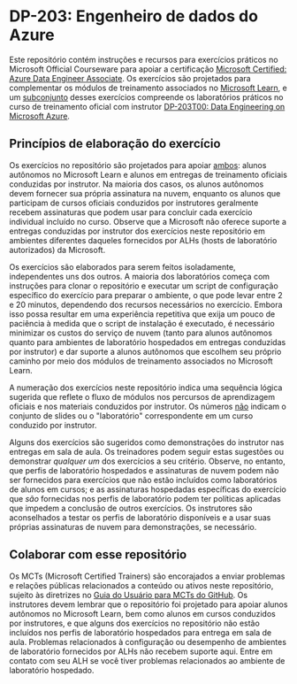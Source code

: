 # DP-203: Engenheiro de dados do Azure

Este repositório contém instruções e recursos para exercícios práticos no Microsoft Official Courseware para apoiar a certificação [Microsoft Certified: Azure Data Engineer Associate](https://learn.microsoft.com/certifications/azure-data-engineer/). Os exercícios são projetados para complementar os módulos de treinamento associados no [Microsoft Learn](https://learn.microsoft.com/training), e um <u>subconjunto</u> desses exercícios compreende os laboratórios práticos no curso de treinamento oficial com instrutor [DP-203T00: Data Engineering on Microsoft Azure](https://learn.microsoft.com/training/courses/dp-203t00).

## Princípios de elaboração do exercício

Os exercícios no repositório são projetados para apoiar <u>ambos</u>: alunos autônomos no Microsoft Learn e alunos em entregas de treinamento oficiais conduzidas por instrutor. Na maioria dos casos, os alunos autônomos devem fornecer sua própria assinatura na nuvem, enquanto os alunos que participam de cursos oficiais conduzidos por instrutores geralmente recebem assinaturas que podem usar para concluir cada exercício individual incluído no curso. Observe que a Microsoft não oferece suporte a entregas conduzidas por instrutor dos exercícios neste repositório em ambientes diferentes daqueles fornecidos por ALHs (hosts de laboratório autorizados) da Microsoft.

Os exercícios são elaborados para serem feitos isoladamente, independentes uns dos outros. A maioria dos laboratórios começa com instruções para clonar o repositório e executar um script de configuração específico do exercício para preparar o ambiente, o que pode levar entre 2 e 20 minutos, dependendo dos recursos necessários no exercício. Embora isso possa resultar em uma experiência repetitiva que exija um pouco de paciência à medida que o script de instalação é executado, é necessário minimizar os custos do serviço de nuvem (tanto para alunos autônomos quanto para ambientes de laboratório hospedados em entregas conduzidas por instrutor) e dar suporte a alunos autônomos que escolhem seu próprio caminho por meio dos módulos de treinamento associados no Microsoft Learn.

A numeração dos exercícios neste repositório indica uma sequência lógica sugerida que reflete o fluxo de módulos nos percursos de aprendizagem oficiais e nos materiais conduzidos por instrutor. Os números <u>não</u> indicam o conjunto de slides ou o "laboratório" correspondente em um curso conduzido por instrutor.

Alguns dos exercícios são sugeridos como demonstrações do instrutor nas entregas em sala de aula. Os treinadores podem seguir estas sugestões ou demonstrar *qualquer um* dos exercícios a seu critério. Observe, no entanto, que perfis de laboratório hospedados e assinaturas de nuvem podem não ser fornecidos para exercícios que não estão incluídos como laboratórios de alunos em cursos; e as assinaturas hospedadas específicas do exercício que *são* fornecidas nos perfis de laboratório podem ter políticas aplicadas que impedem a conclusão de outros exercícios. Os instrutores são aconselhados a testar os perfis de laboratório disponíveis e a usar suas próprias assinaturas de nuvem para demonstrações, se necessário.

## Colaborar com esse repositório

Os MCTs (Microsoft Certified Trainers) são encorajados a enviar problemas e relações públicas relacionados a conteúdo ou ativos neste repositório, sujeito às diretrizes no [Guia do Usuário para MCTs do GitHub](https://microsoftlearning.github.io/MCT-User-Guide/). Os instrutores devem lembrar que o repositório foi projetado para apoiar alunos autônomos no Microsoft Learn, bem como alunos em cursos conduzidos por instrutores, e que alguns dos exercícios no repositório não estão incluídos nos perfis de laboratório hospedados para entrega em sala de aula. Problemas relacionados à configuração ou desempenho de ambientes de laboratório fornecidos por ALHs não recebem suporte aqui. Entre em contato com seu ALH se você tiver problemas relacionados ao ambiente de laboratório hospedado.
